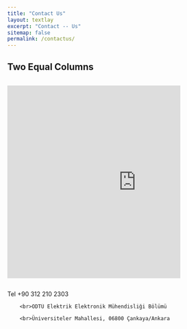 ```yaml
---
title: "Contact Us"
layout: textlay
excerpt: "Contact -- Us"
sitemap: false
permalink: /contactus/
---
```


<!DOCTYPE html>
<html>
<head>
<meta name="viewport" content="width=device-width, initial-scale=1">
<style>
* {
  box-sizing: border-box;
}

/* Create two equal columns that floats next to each other */
.column {
  float: right;
  width: 50%;
  padding: 10px;
}

/* Clear floats after the columns */
.row:after {
  display: table;
  clear: both;
}
</style>
</head>
<body>

<h2>Two Equal Columns</h2>

<div class="row">
  <div class="column"">
    <p>
<iframe src="https://www.google.com/maps/embed?pb=!1m14!1m8!1m3!1d12245.052996670824!2d32.781637!3d39.890738!3m2!1i1024!2i768!4f13.1!3m3!1m2!1s0x14d3463f6a58414b%3A0xd0e7c37ef1b4a91d!2zT0RUw5wgRWxla3RyaWsgRWxla3Ryb25payBNw7xoZW5kaXNsacSfaSBCw7Zsw7xtw7w!5e0!3m2!1str!2str!4v1574771760926!5m2!1str!2str" width="600" height="450" frameborder="0" style="border:0;" allowfullscreen=""></iframe>
</p>
  </div>
  <div class="column"">
    <p> Tel +90 312 210 2303


		<br>ODTÜ Elektrik Elektronik Mühendisliği Bölümü

		<br>Üniversiteler Mahallesi, 06800 Çankaya/Ankara
</p>
  </div>
</div>

</body>

</html>
